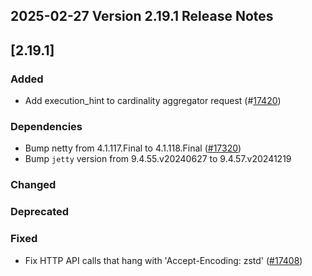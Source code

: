 ## 2025-02-27 Version 2.19.1 Release Notes

## [2.19.1]
### Added
- Add execution_hint to cardinality aggregator request (#[17420](https://github.com/opensearch-project/OpenSearch/pull/17420))

### Dependencies
- Bump netty from 4.1.117.Final to 4.1.118.Final ([#17320](https://github.com/opensearch-project/OpenSearch/pull/17320))
- Bump `jetty` version from 9.4.55.v20240627 to 9.4.57.v20241219

### Changed

### Deprecated

### Fixed
- Fix HTTP API calls that hang with 'Accept-Encoding: zstd' ([#17408](https://github.com/opensearch-project/OpenSearch/pull/17408))
